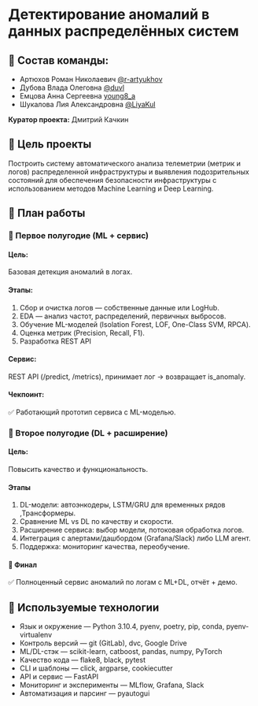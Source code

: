# Детектирование аномалий в данных распределённых систем

## 👥 Состав команды:

- Артюхов Роман Николаевич [@r-artyukhov](https://github.com/r-artyukhov)
- Дубова Влада Олеговна [@duvl](https://github.com/duvl)
- Емцова Анна Сергеевна  [young8_a](https://github.com/yemtsovaanna-alt)
- Шукалова Лия Александровна [@LiyaKul](https://github.com/LiyaKul)

**Куратор проекта:** Дмитрий Качкин

## 🎯 Цель проекты
Построить систему автоматического анализа телеметрии (метрик и логов) распределенной инфраструктуры и выявления подозрительных состояний для обеспечения безопасности инфраструктуры с использованием методов Machine Learning и Deep Learning. 

## 📅 План работы

### 📍 Первое полугодие (ML + сервис)

#### Цель: 
Базовая детекция аномалий в логах.

#### Этапы:
1. Сбор и очистка логов — собственные данные или LogHub.
2. EDA — анализ частот, распределений, первичных выбросов.
3. Обучение ML-моделей (Isolation Forest, LOF, One-Class SVM, RPCA).
4. Оценка метрик (Precision, Recall, F1).
5. Разработка REST API

#### Сервис: 

REST API (/predict, /metrics), принимает лог → возвращает is_anomaly.

#### Чекпоинт: 

✅ Работающий прототип сервиса с ML-моделью.


### 📍 Второе полугодие (DL + расширение)

#### Цель: 
Повысить качество и функциональность.

#### Этапы

1. DL-модели: автоэнкодеры, LSTM/GRU для временных рядов ,Трансформеры.
2. Сравнение ML vs DL по качеству и скорости.
3. Расширение сервиса: выбор модели, потоковая обработка логов.
4. Интеграция с алертами/дашбордом (Grafana/Slack)  либо  LLM агент.
5. Поддержка: мониторинг качества, переобучение.

#### 🏁 Финал 
✅ Полноценный сервис аномалий по логам с ML+DL, отчёт + демо.


## 🤖 Используемые технологии
- Язык и окружение — Python 3.10.4, pyenv, poetry, pip, conda, pyenv-virtualenv
- Контроль версий — git (GitLab), dvc, Google Drive
- ML/DL-стэк — scikit-learn, catboost, pandas, numpy, PyTorch
- Качество кода — flake8, black, pytest
- CLI и шаблоны — click, argparse, cookiecutter
- API и сервис — FastAPI
- Мониторинг и эксперименты — MLflow, Grafana, Slack
- Автоматизация и парсинг — pyautogui

